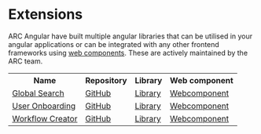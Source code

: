 # Extensions

ARC Angular have built multiple angular libraries that can be utilised in your angular applications or can be integrated with any other frontend frameworks using [web components](https://angular.dev/guide/elements). These are actively maintained by the ARC team.

<table>
  <tr>
    <th>Name</th>
    <th>Repository</th>
    <th>Library</th>
    <th>Web component</th>
  </tr>
  <tr>
    <td><a href="./search/">Global Search</a></td>
    <td><a href="https://github.com/sourcefuse/arc-ng-components/tree/master/packages/search">GitHub</a></td>
    <td><a href="https://www.npmjs.com/package/@sourceloop/search-client">Library</a></td>
    <td><a href="https://www.npmjs.com/package/@sourceloop/search-element">Webcomponent</a></td>
  </tr>
  <tr>
    <td><a href="./user-onboarding/">User Onboarding</a></td>
    <td><a href="https://github.com/sourcefuse/arc-ng-components/tree/master/packages/user-onboarding">GitHub</a></td>
    <td><a href="https://www.npmjs.com/package/@sourceloop/user-onboarding-client">Library</a></td>
    <td><a href="https://www.npmjs.com/package/@sourceloop/user-onboarding-element">Webcomponent</a></td>
  </tr>
   <tr>
    <td><a href="./workflow/">Workflow Creator</a></td>
    <td><a href="https://github.com/sourcefuse/workflows-creator">GitHub</a></td>
    <td><a href="https://www.npmjs.com/package/@sourceloop/workflows-creator">Library</a></td>
    <td><a href="https://www.npmjs.com/package/@sourceloop/workflows-creator-element">Webcomponent</a></td>
  </tr>
</table>
